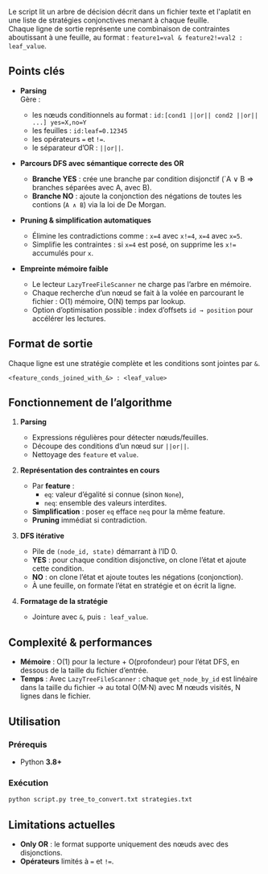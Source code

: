 
Le script lit un arbre de décision décrit dans un fichier texte et l'aplatit en une liste de stratégies conjonctives menant à chaque feuille.  
Chaque ligne de sortie représente une combinaison de contraintes aboutissant à une feuille, au format :  `feature1=val & feature2!=val2 : leaf_value`.

## Points clés

- **Parsing**  
  Gère :
  - les nœuds conditionnels au format : `id:[cond1 ||or|| cond2 ||or|| ...] yes=X,no=Y`
  - les feuilles : `id:leaf=0.12345`
  - les opérateurs `=` et `!=`.
  - le séparateur d’OR : `||or||`.

- **Parcours DFS avec sémantique correcte des OR**  
  - **Branche YES** : crée une branche par condition disjonctif (`A ∨ B ⇒ branches séparées avec A, avec B).  
  - **Branche NO** : ajoute la conjonction des négations de toutes les contions (`A ∧ B`) via la loi de De Morgan.

- **Pruning & simplification automatiques**  
  - Élimine les contradictions comme : `x=4` avec `x!=4`, `x=4` avec `x=5`.  
  - Simplifie les contraintes : si `x=4` est posé, on supprime les `x!=` accumulés pour `x`.

- **Empreinte mémoire faible**  
  - Le lecteur `LazyTreeFileScanner` ne charge pas l’arbre en mémoire.  
  - Chaque recherche d’un nœud se fait à la volée en parcourant le fichier : O(1) mémoire, O(N) temps par lookup.  
  - Option d’optimisation possible : index d’offsets `id → position` pour accélérer les lectures.

## Format de sortie

Chaque ligne est une stratégie complète et les conditions sont jointes par ` & `.

```
<feature_conds_joined_with_&> : <leaf_value>
```


## Fonctionnement de l’algorithme

1. **Parsing**
   - Expressions régulières pour détecter nœuds/feuilles.
   - Découpe des conditions d’un nœud sur `||or||`.
   - Nettoyage des `feature` et `value`.

2. **Représentation des contraintes en cours**
   - Par **feature** :
     - `eq`: valeur d’égalité si connue (sinon `None`),
     - `neq`: ensemble des valeurs interdites.
   - **Simplification** : poser `eq` efface `neq` pour la même feature.
   - **Pruning** immédiat si contradiction.

3. **DFS itérative**
   - Pile de `(node_id, state)` démarrant à l’ID 0.
   - **YES** : pour chaque condition disjonctive, on clone l’état et ajoute cette condition.  
   - **NO** : on clone l’état et ajoute toutes les négations (conjonction).
   - À une feuille, on formate l’état en stratégie et on écrit la ligne.

4. **Formatage de la stratégie**
   - Jointure avec ` & `, puis `: leaf_value`.


## Complexité & performances

- **Mémoire** : O(1) pour la lecture + O(profondeur) pour l’état DFS, en dessous de la taille du fichier d’entrée.
- **Temps** : Avec `LazyTreeFileScanner` : chaque `get_node_by_id` est linéaire dans la taille du fichier → au total O(M·N) avec M nœuds visités, N lignes dans le fichier.

## Utilisation

### Prérequis

- Python **3.8+**
  
### Exécution

```bash
python script.py tree_to_convert.txt strategies.txt
```

## Limitations actuelles

- **Only OR** : le format supporte uniquement des nœuds avec des disjonctions.
- **Opérateurs** limités à `=` et `!=`.


